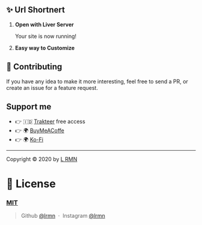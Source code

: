 ## ✨ Url Shortnert
1. **Open with Liver Server**

    Your site is now running!
2. **Easy way to Customize**


## 📝 Contributing

If you have any idea to make it more interesting, feel free to send a PR, or create an issue for a feature request.

## Support me

- 👉 🇮🇩 [Trakteer](https://trakteer.id/lrmn) free access
- 👉 🌍 [BuyMeACoffe](https://www.buymeacoffee.com/lrmn)
- 👉 🌍 [Ko-Fi](https://ko-fi.com/lrmn7)

---

Copyright © 2020 by [L RMN](https://is-a.fun/)

# 🤝 License

### [MIT](LICENSE)

> Github [@lrmn](https://github.com/lrmn) &nbsp;&middot;&nbsp;
> Instagram [@lrmn](https://instagram.com/lrmn)
